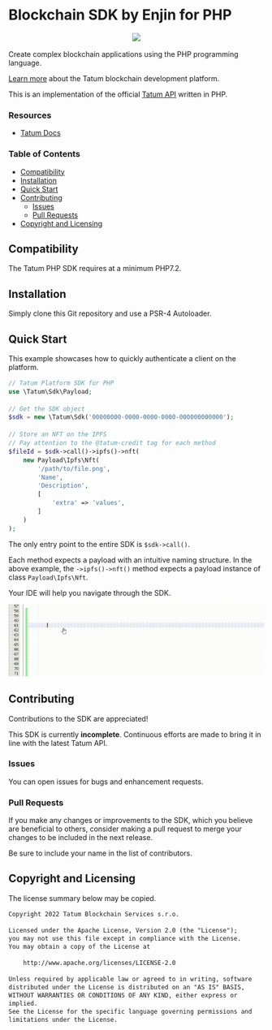 # Blockchain SDK by Enjin for PHP

<p align="center">
    <a href="https://tatum.io/">
        <img src="https://repository-images.githubusercontent.com/465640082/11f101ad-a1bd-480e-a6e1-ae852810d4bb"/>
    </a>
</p>

Create complex blockchain applications using the PHP programming language.

[Learn more](https://tatum.io/) about the Tatum blockchain development platform.

This is an implementation of the official [Tatum API](https://tatum.io/apidoc.php) written in PHP.

### Resources

* [Tatum Docs](https://docs.tatum.io/)

### Table of Contents

* [Compatibility](#compatibility)
* [Installation](#installation)
* [Quick Start](#quick-start)
* [Contributing](#contributing)
    * [Issues](#issues)
    * [Pull Requests](#pull-requests)
* [Copyright and Licensing](#copyright-and-licensing)

## Compatibility

The Tatum PHP SDK requires at a minimum PHP7.2.

## Installation

Simply clone this Git repository and use a PSR-4 Autoloader.

## Quick Start

This example showcases how to quickly authenticate a client on the platform.

```php
// Tatum Platform SDK for PHP
use \Tatum\Sdk\Payload;

// Get the SDK object
$sdk = new \Tatum\Sdk('00000000-0000-0000-0000-000000000000');

// Store an NFT on the IPFS
// Pay attention to the @tatum-credit tag for each method
$fileId = $sdk->call()->ipfs()->nft(
    new Payload\Ipfs\Nft(
        '/path/to/file.png',
        'Name',
        'Description',
        [
            'extra' => 'values',
        ]
    )
);
```

The only entry point to the entire SDK is ``$sdk->call()``. 

Each method expects a payload with an intuitive naming structure. In the above example, the ``->ipfs()->nft()`` method expects a payload instance of class ``Payload\Ipfs\Nft``.

Your IDE will help you navigate through the SDK.

<a href="https://github.com/markjivko/tatum-php-sdk">
    <img src="./assets/tatum-sdk.gif"/>
</a>


## Contributing

Contributions to the SDK are appreciated!

This SDK is currently **incomplete**. 
Continuous efforts are made to bring it in line with the latest Tatum API.

### Issues

You can open issues for bugs and enhancement requests.

### Pull Requests

If you make any changes or improvements to the SDK, which you believe are beneficial to others, consider making a pull
request to merge your changes to be included in the next release.

Be sure to include your name in the list of contributors.

## Copyright and Licensing

The license summary below may be copied.

```text
Copyright 2022 Tatum Blockchain Services s.r.o.

Licensed under the Apache License, Version 2.0 (the "License");
you may not use this file except in compliance with the License.
You may obtain a copy of the License at

    http://www.apache.org/licenses/LICENSE-2.0

Unless required by applicable law or agreed to in writing, software
distributed under the License is distributed on an "AS IS" BASIS,
WITHOUT WARRANTIES OR CONDITIONS OF ANY KIND, either express or implied.
See the License for the specific language governing permissions and
limitations under the License.
```
